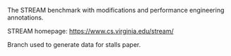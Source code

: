 The STREAM benchmark with modifications and performance engineering
annotations.

STREAM homepage: https://www.cs.virginia.edu/stream/

Branch used to generate data for stalls paper.
